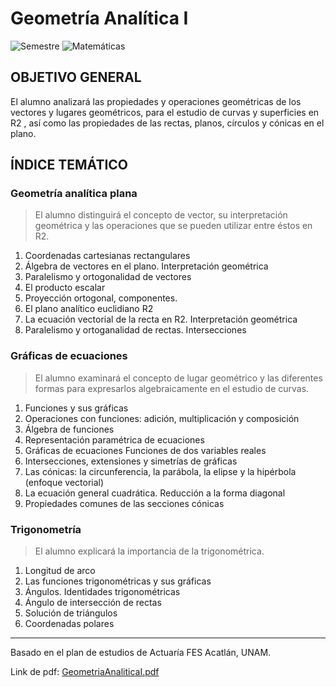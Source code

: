 # Geometría Analítica I
![Semestre](https://img.shields.io/badge/Semestre-1-white)
![Matemáticas](https://img.shields.io/badge/Campo-Matemáticas-blue)

## OBJETIVO GENERAL
El alumno analizará las propiedades y operaciones geométricas de los vectores y lugares geométricos, para el estudio de curvas y superficies en R2 , así como las propiedades de las rectas, planos, círculos y cónicas en el plano.

## ÍNDICE TEMÁTICO
### Geometría analítica plana
> El alumno distinguirá el concepto de vector, su interpretación geométrica y las operaciones que se pueden utilizar entre éstos en R2.

1. Coordenadas cartesianas rectangulares
2. Álgebra de vectores en el plano. Interpretación geométrica
3. Paralelismo y ortogonalidad de vectores
4. El producto escalar
5. Proyección ortogonal, componentes.
6. El plano analítico euclidiano R2
7. La ecuación vectorial de la recta en R2. Interpretación geométrica
8. Paralelismo y ortoganalidad de rectas. Intersecciones

### Gráficas de ecuaciones
> El alumno examinará el concepto de lugar geométrico y las diferentes formas para expresarlos algebraicamente en el estudio de curvas.

1. Funciones y sus gráficas
2. Operaciones con funciones: adición, multiplicación y composición
3. Álgebra de funciones
4. Representación paramétrica de ecuaciones
5. Gráficas de ecuaciones Funciones de dos variables reales
6. Intersecciones, extensiones y simetrías de gráficas
7. Las cónicas: la circunferencia, la parábola, la elipse y la hipérbola (enfoque vectorial)
8. La ecuación general cuadrática. Reducción a la forma diagonal
9. Propiedades comunes de las secciones cónicas

### Trigonometría
> El alumno explicará la importancia de la trigonométrica.

1. Longitud de arco
2. Las funciones trigonométricas y sus gráficas
3. Ángulos. Identidades trigonométricas
4. Ángulo de intersección de rectas
5. Solución de triángulos
6. Coordenadas polares

<hr>

Basado en el plan de estudios de Actuaría FES Acatlán, UNAM.

Link de pdf: [GeometriaAnaliticaI.pdf](https://www.acatlan.unam.mx/files/PlanesDeEstudio/Actuaria/1/GeometriaAnaliticaI.pdf)
